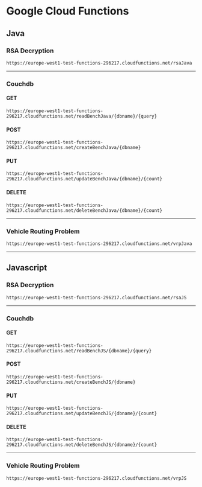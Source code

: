 # Google Cloud Functions
## Java
### RSA Decryption
```
https://europe-west1-test-functions-296217.cloudfunctions.net/rsaJava
```
---
### Couchdb
#### GET
```
https://europe-west1-test-functions-296217.cloudfunctions.net/readBenchJava/{dbname}/{query}
```
#### POST 
```
https://europe-west1-test-functions-296217.cloudfunctions.net/createBenchJava/{dbname}
```
#### PUT 
```
https://europe-west1-test-functions-296217.cloudfunctions.net/updateBenchJava/{dbname}/{count}
```
#### DELETE 
```
https://europe-west1-test-functions-296217.cloudfunctions.net/deleteBenchJava/{dbname}/{count}
```
---
### Vehicle Routing Problem
```
https://europe-west1-test-functions-296217.cloudfunctions.net/vrpJava
```
---
## Javascript
### RSA Decryption
```
https://europe-west1-test-functions-296217.cloudfunctions.net/rsaJS
```
---
### Couchdb
#### GET
```
https://europe-west1-test-functions-296217.cloudfunctions.net/readBenchJS/{dbname}/{query}
```
#### POST 
```
https://europe-west1-test-functions-296217.cloudfunctions.net/createBenchJS/{dbname}
```
#### PUT 
```
https://europe-west1-test-functions-296217.cloudfunctions.net/updateBenchJS/{dbname}/{count}
```
#### DELETE 
```
https://europe-west1-test-functions-296217.cloudfunctions.net/deleteBenchJS/{dbname}/{count}
```
---
### Vehicle Routing Problem
```
https://europe-west1-test-functions-296217.cloudfunctions.net/vrpJS
```
